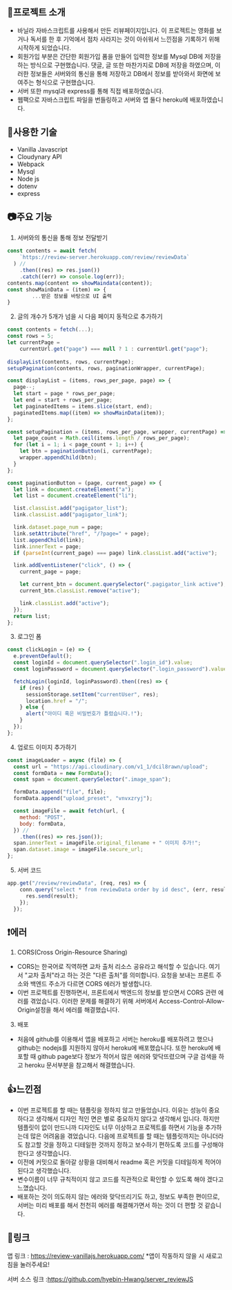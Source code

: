 ## :memo:프로젝트 소개
- 바닐라 자바스크립트를 사용해서 만든 리뷰페이지입니다. 이 프로젝트는 영화를 보거나 독서를 한 후 기억에서 점차 사라지는 것이 아쉬워서 느낀점을 기록하기 위해 시작하게 되었습니다. 
- 회원가입 부분은 간단한 회원가입 폼을 만들어 입력한 정보를 Mysql DB에 저장을 하는 방식으로 구현했습니다. 댓글, 글 또한 마찬가지로 DB에 저장을 하였으며, 이러한 정보들은 서버와의 통신을 통해 저장하고 DB에서 정보를 받아와서 화면에 보여주는 형식으로 구현했습니다.
- 서버 또한 mysql과 express를 통해 직접 배포하였습니다.
- 웹팩으로 자바스크립트 파일을 번들링하고 서버와 앱 둘다 heroku에 배포하였습니다.

## :bell:사용한 기술 
- Vanilla Javascript 
- Cloudynary API
- Webpack
- Mysql
- Node js
- dotenv
- express

## :camera:주요 기능
1. 서버와의 통신을 통해 정보 전달받기
```jsx
const contents = await fetch(
    `https://review-server.herokuapp.com/review/reviewData`
  ) //
    .then((res) => res.json())
    .catch((err) => console.log(err));
contents.map(content => showMaindata(content));
const showMainData = (item) => {
		...받은 정보를 바탕으로 UI 출력
}
```
2. 글의 개수가 5개가 넘을 시 다음 페이지 동적으로 추가하기
```jsx
const contents = fetch(...);
const rows = 5;
let currentPage =
    currentUrl.get("page") === null ? 1 : currentUrl.get("page");
    
displayList(contents, rows, currentPage);
setupPagination(contents, rows, paginationWrapper, currentPage);

const displayList = (items, rows_per_page, page) => {
  page--;
  let start = page * rows_per_page;
  let end = start + rows_per_page;
  let paginatedItems = items.slice(start, end);
  paginatedItems.map((item) => showMainData(item));
};

const setupPagination = (items, rows_per_page, wrapper, currentPage) => {
  let page_count = Math.ceil(items.length / rows_per_page);
  for (let i = 1; i < page_count + 1; i++) {
    let btn = paginationButton(i, currentPage);
    wrapper.appendChild(btn);
  }
};

const paginationButton = (page, current_page) => {
  let link = document.createElement("a");
  let list = document.createElement("li");

  list.classList.add("pagigator_list");
  link.classList.add("pagigator_link");

  link.dataset.page_num = page;
  link.setAttribute("href", "/?page=" + page);
  list.appendChild(link);
  link.innerText = page;
  if (parseInt(current_page) === page) link.classList.add("active");

  link.addEventListener("click", () => {
    current_page = page;

    let current_btn = document.querySelector(".pagigator_link active");
    current_btn.classList.remove("active");

    link.classList.add("active");
  });
  return list;
};
```
3. 로그인 폼 
```jsx
const clickLogin = (e) => {
  e.preventDefault();
  const loginId = document.querySelector(".login_id").value;
  const loginPassword = document.querySelector(".login_password").value;

  fetchLogin(loginId, loginPassword).then((res) => {
    if (res) {
      sessionStorage.setItem("currentUser", res);
      location.href = "/";
    } else {
      alert("아이디 혹은 비밀번호가 틀렸습니다.!");
    }
  }); 
};
```
4. 업로드 이미지 추가하기
```jsx
const imageLoader = async (file) => {
  const url = "https://api.cloudinary.com/v1_1/dcil8rawn/upload";
  const formData = new FormData();
  const span = document.querySelector(".image_span");

  formData.append("file", file);
  formData.append("upload_preset", "vnvxzryj");

  const imageFile = await fetch(url, {
    method: "POST",
    body: formData,
  }) //
    .then((res) => res.json());
  span.innerText = imageFile.original_filename + " 이미지 추가!";
  span.dataset.image = imageFile.secure_url;
};
```
5. 서버 코드
```jsx
app.get("/review/reviewData", (req, res) => {
    conn.query("select * from reviewData order by id desc", (err, result) => {
      res.send(result);
    });
  });
```

## :exclamation:에러
1. CORS(Cross Origin-Resource Sharing)
- CORS는 한국어로 직역하면 교차 출처 리소스 공유라고 해석할 수 있습니다. 여기서 "교차 출처"라고 하는 것은 "다른 출처"를 의미합니다. 요청을 보내는 프론트 주소와 백엔드 주소가 다르면 CORS 에러가 발생합니다.
- 이번 프로젝트를 진행하면서, 프론트에서 백엔드의 정보를 받으면서 CORS 관련 에러를 겪었습니다. 이러한 문제를 해결하기 위해 서버에서 Access-Control-Allow-Origin설정을 해서 에러를 해결했습니다.
3. 배포
- 처음에 github를 이용해서 앱을 배포하고 서버는 heroku를 배포하려고 했으나 github는 nodejs를 지원하지 않아서 heroku에 배포했습니다. 또한 heroku에 배포할 때 github page보다 정보가 적어서 많은 에러와 맞닥뜨렸으며 구글 검색을 하고 heroku 문서부분을 참고해서 해결했습니다.
## :thumbsup:느낀점 
- 이번 프로젝트를 할 때는 템플릿을 정하지 않고 만들었습니다. 이유는 성능이 중요하다고 생각해서 디자인 적인 면은 별로 중요하지 않다고 생각해서 입니다. 하지만 템플릿이 없이 만드니까 디자인도 너무 이상하고 프로젝트를 하면서 기능을 추가하는데 많은 어려움을 겪었습니다. 다음에 프로젝트를 할 때는 템플릿까지는 아니더라도 참고할 것을 정하고 디테일한 것까지 정하고 보수하기 편하도록 코드를 구성해야 한다고 생각했습니다.
- 이전에 커밋으로 돌아갈 상황을 대비해서 readme 혹은 커밋을 디테일하게 적어야 된다고 생각했습니다.
- 변수이름이 너무 규칙적이지 않고 코드를 직관적으로 확인할 수 있도록 해야 겠다고 느꼈습니다.
- 배포하는 것이 의도하지 않는 에러와 맞닥뜨리기도 하고, 정보도 부족한 편이므로, 서버는 미리 배포를 해서 천천히 에러를 해결해가면서 하는 것이 더 편할 것 같습니다.
## :link:링크
앱 링크 : <a href="https://review-vanillajs.herokuapp.com/">https://review-vanillajs.herokuapp.com/</a> *앱이 작동하지 않을 시 새로고침을 눌러주세요!

서버 소스 링크 :<a href="https://github.com/hyebin-Hwang/server_reviewJS">https://github.com/hyebin-Hwang/server_reviewJS</a>

